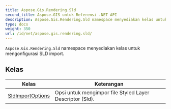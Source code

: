 ```yaml
---
title: Aspose.Gis.Rendering.Sld
second_title: Aspose.GIS untuk Referensi .NET API
description: Aspose.Gis.Rendering.Sld namespace menyediakan kelas untuk mengonfigurasi SLD import.
type: docs
weight: 350
url: /id/net/aspose.gis.rendering.sld/
---
```

`Aspose.Gis.Rendering.Sld` namespace menyediakan kelas untuk mengonfigurasi SLD import.

## Kelas

| Kelas | Keterangan |
| --- | --- |
| [SldImportOptions](./sldimportoptions/) | Opsi untuk mengimpor file Styled Layer Descriptor (Sld). |


